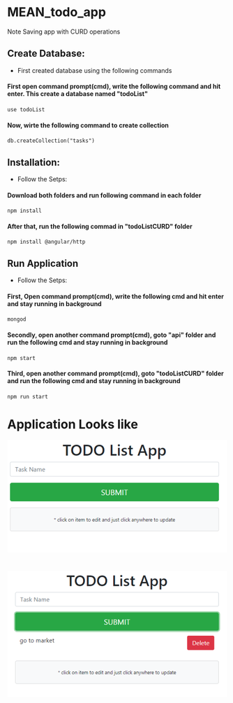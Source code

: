 # MEAN_todo_app
Note Saving app with CURD operations


## Create Database:

- First created database using the following commands

#### First open command prompt(cmd), write the following command and hit enter. This create a database named "todoList"  

```
use todoList
```

#### Now, wirte the following command to create collection 

```
db.createCollection("tasks")
```

## Installation:
  
- Follow the Setps:
  
#### Download both folders and run following command in each folder  

```
npm install
```

#### After that, run the following commad in "todoListCURD" folder

```
npm install @angular/http
```

## Run Application

- Follow the Setps:

#### First, Open command prompt(cmd), write the following cmd and hit enter and stay running in background 

```
mongod
```
  
#### Secondly, open another command prompt(cmd), goto "api" folder and run the following cmd and stay running in background

```
npm start
```

#### Third, open another command prompt(cmd), goto "todoListCURD" folder and run the following cmd and stay running in background

```
npm run start
```

# Application Looks like

![MEAN Todo](screenshots/angular-todo.png)
#
![MEAN Todo](screenshots/angular-todo2.png)


